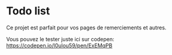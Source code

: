 # Todo list
Ce projet est parfait pour vos pages de remerciements et autres.

Vous pouvez le tester juste ici sur codepen: https://codepen.io/l0ulou59/pen/ExEMqPB
